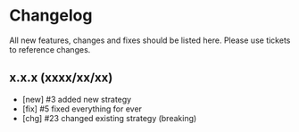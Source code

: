 # Changelog

All new features, changes and fixes should be listed here. Please use tickets to reference changes.

## x.x.x (xxxx/xx/xx)

* [new] #3 added new strategy
* [fix] #5 fixed everything for ever
* [chg] #23 changed existing strategy (breaking)
